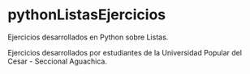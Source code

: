 # pythonListasEjercicios
Ejercicios desarrollados en Python sobre Listas.

Ejercicios desarrollados por estudiantes de la Universidad Popular del Cesar - Seccional Aguachica.
